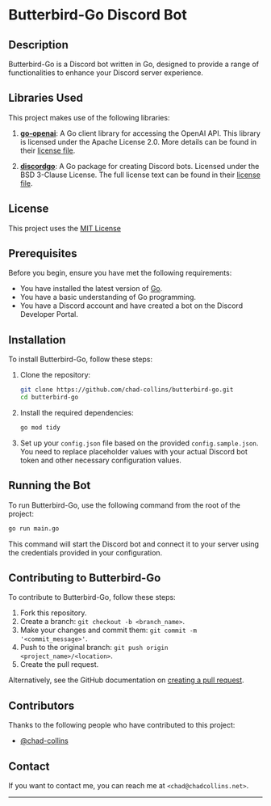 # Butterbird-Go Discord Bot

## Description

Butterbird-Go is a Discord bot written in Go, designed to provide a range of functionalities to enhance your Discord server experience.

## Libraries Used

This project makes use of the following libraries:

1. **[go-openai](https://github.com/sashabaranov/go-openai)**: A Go client library for accessing the OpenAI API. This library is licensed under the Apache License 2.0. More details can be found in their [license file](https://github.com/sashabaranov/go-openai/blob/master/LICENSE).

2. **[discordgo](https://github.com/bwmarrin/discordgo)**: A Go package for creating Discord bots. Licensed under the BSD 3-Clause License. The full license text can be found in their [license file](https://github.com/bwmarrin/discordgo/blob/master/LICENSE).

## License

This project uses the [MIT License](<./LICENSE>)



## Prerequisites

Before you begin, ensure you have met the following requirements:

- You have installed the latest version of [Go](https://golang.org/dl/).
- You have a basic understanding of Go programming.
- You have a Discord account and have created a bot on the Discord Developer Portal.

## Installation

To install Butterbird-Go, follow these steps:

1. Clone the repository:
   ```bash
   git clone https://github.com/chad-collins/butterbird-go.git
   cd butterbird-go
   ```

2. Install the required dependencies:
   ```bash
   go mod tidy
   ```

3. Set up your `config.json` file based on the provided `config.sample.json`. You need to replace placeholder values with your actual Discord bot token and other necessary configuration values.


## Running the Bot

To run Butterbird-Go, use the following command from the root of the project:

```bash
go run main.go
```

This command will start the Discord bot and connect it to your server using the credentials provided in your configuration.

## Contributing to Butterbird-Go

To contribute to Butterbird-Go, follow these steps:

1. Fork this repository.
2. Create a branch: `git checkout -b <branch_name>`.
3. Make your changes and commit them: `git commit -m '<commit_message>'`.
4. Push to the original branch: `git push origin <project_name>/<location>`.
5. Create the pull request.

Alternatively, see the GitHub documentation on [creating a pull request](https://docs.github.com/en/github/collaborating-with-issues-and-pull-requests/creating-a-pull-request).

## Contributors

Thanks to the following people who have contributed to this project:

- [@chad-collins](https://github.com/chad-collins)

## Contact

If you want to contact me, you can reach me at `<chad@chadcollins.net>`.

---

